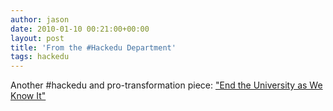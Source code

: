```yaml
---
author: jason
date: 2010-01-10 00:21:00+00:00
layout: post
title: 'From the #Hackedu Department'
tags: hackedu
---
```


Another #hackedu and pro-transformation piece:   <a href="http://www.nytimes.com/2009/04/27/opinion/27taylor.html?_r=1&amp;pagewanted=all">"End the University as We Know It"</a>
